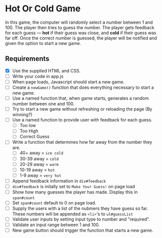 Hot Or Cold Game
=================

In this game, the computer will randomly select a number between 1 and 100. The player then tries to guess the number. The player gets feedback for each guess — **hot** if their guess was close, and **cold** if their guess was far off. Once the correct number is guessed, the player will be notified and given the option to start a new game.


## Requirements

- [x] Use the supplied HTML and CSS.
- [ ] Write your code in app.js
- [ ] When page loads, Javascript should start a new game.
- [ ] Create a `newGame()` function that does everything necessary to start a new game.
- [ ] Use a named function that, when game starts, generates a random number between one and 100.
- [ ] Try to start a new game without refreshing or reloading the page (By winning?)
- [ ] Use a named function to provide user with feedback for each guess. 
  - [ ] Too low
  - [ ] Too High
  - [ ] Correct Guess
- [ ] Write a function that determines how far away from the number they are.
  - [ ] 40+ away = `ice cold`
  - [ ] 30-39 away = `cold`
  - [ ] 20-29 away = `warm`
  - [ ] 10-19 away = `hot`
  - [ ] 1-9 away = `very hot`
- [ ] Append feedback information in `div#feedback`
- [ ] `div#feedback` is initally set to `Make Your Guess!` on page load
- [ ] Show how many guesses the player has made. Display this in `span#count`
- [ ] Set `span#count` default to 0 on page load.
- [ ] Supply the users with a list of the nubmers they have guess so far. These numbers will be appended as `<li>`'s to `ul#guessList`
- [ ] Validate user inputs by setting input type to number and "required".
- [ ] Validate an input range between 1 and 100.
- [ ] New game button should trigger the function that starts a new game.
